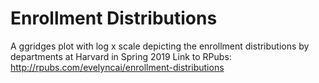 # Enrollment Distributions
A ggridges plot with log x scale depicting the enrollment distributions by departments at Harvard in Spring 2019
Link to RPubs: http://rpubs.com/evelyncai/enrollment-distributions
